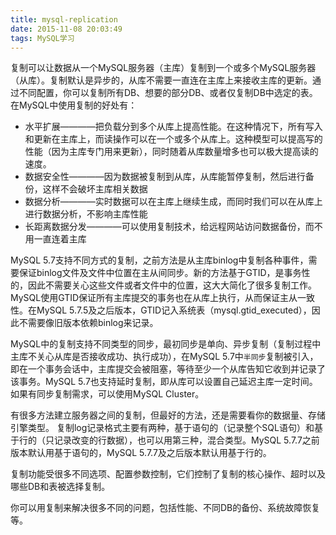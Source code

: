 ```yaml
---
title: mysql-replication
date: 2015-11-08 20:03:49
tags: MySQL学习
---
```


复制可以让数据从一个MySQL服务器（主库）复制到一个或多个MySQL服务器（从库）。复制默认是异步的，从库不需要一直连在主库上来接收主库的更新。通过不同配置，你可以复制所有DB、想要的部分DB、或者仅复制DB中选定的表。
在MySQL中使用复制的好处有：

<!-- more -->

* 水平扩展————把负载分到多个从库上提高性能。在这种情况下，所有写入和更新在主库上，而读操作可以在一个或多个从库上。这种模型可以提高写的性能（因为主库专门用来更新），同时随着从库数量增多也可以极大提高读的速度。
* 数据安全性————因为数据被复制到从库，从库能暂停复制，然后进行备份，这样不会破坏主库相关数据
* 数据分析————实时数据可以在主库上继续生成，而同时我们可以在从库上进行数据分析，不影响主库性能
* 长距离数据分发————可以使用复制技术，给远程网站访问数据备份，而不用一直连着主库

MySQL 5.7支持不同方式的复制，之前方法是从主库binlog中复制各种事件，需要保证binlog文件及文件中位置在主从间同步。新的方法基于GTID，是事务性的，因此不需要关心这些文件或者文件中的位置，这大大简化了很多复制工作。MySQL使用GTID保证所有主库提交的事务也在从库上执行，从而保证主从一致性。在MySQL 5.7.5及之后版本，GTID记入系统表（mysql.gtid_executed），因此不需要像旧版本依赖binlog来记录。

MySQL中的复制支持不同类型的同步，最初同步是单向、异步复制（复制过程中主库不关心从库是否接收成功、执行成功），在MySQL 5.7中`半同步`复制被引入，即在一个事务会话中，主库提交会被阻塞，等待至少一个从库告知它收到并记录了该事务。MySQL 5.7也支持延时复制，即从库可以设置自己延迟主库一定时间。如果有同步复制需求，可以使用MySQL Cluster。

有很多方法建立服务器之间的复制，但最好的方法，还是需要看你的数据量、存储引擎类型。
复制log记录格式主要有两种，基于语句的（记录整个SQL语句）和基于行的（只记录改变的行数据），也可以用第三种，混合类型。MySQL 5.7.7之前版本默认用基于语句的，MySQL 5.7.7及之后版本默认用基于行的。

复制功能受很多不同选项、配置参数控制，它们控制了复制的核心操作、超时以及哪些DB和表被选择复制。

你可以用复制来解决很多不同的问题，包括性能、不同DB的备份、系统故障恢复等。
